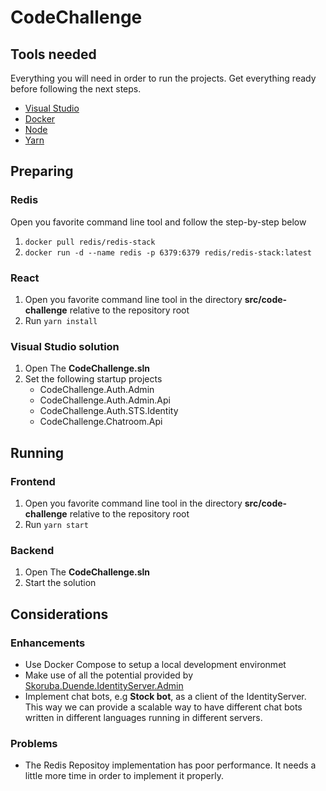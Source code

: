 # CodeChallenge
## Tools needed

Everything you will need in order to run the projects. Get everything ready before following the next steps.
* [Visual Studio]([https://](https://visualstudio.microsoft.com/downloads/))
* [Docker](https://www.docker.com/products/docker-desktop/)
* [Node](https://nodejs.org/en/download/)
* [Yarn](https://classic.yarnpkg.com/lang/en/docs/install/#windows-stable)

## Preparing
### Redis

Open you favorite command line tool and follow the step-by-step below
1. `docker pull redis/redis-stack`
2. `docker run -d --name redis -p 6379:6379 redis/redis-stack:latest`

### React

1. Open you favorite command line tool in the directory **src/code-challenge** relative to the repository root
2. Run `yarn install`

### Visual Studio solution

1. Open The **CodeChallenge.sln**
2. Set the following startup projects
   * CodeChallenge.Auth.Admin
   * CodeChallenge.Auth.Admin.Api
   * CodeChallenge.Auth.STS.Identity
   * CodeChallenge.Chatroom.Api

## Running
### Frontend

1. Open you favorite command line tool in the directory **src/code-challenge** relative to the repository root
2. Run `yarn start`

### Backend

1. Open The **CodeChallenge.sln**
2. Start the solution

## Considerations
### Enhancements

* Use Docker Compose to setup a local development environmet
* Make use of all the potential provided by [Skoruba.Duende.IdentityServer.Admin]([https://](https://github.com/skoruba/Duende.IdentityServer.Admin))
* Implement chat bots, e.g **Stock bot**, as a client of the IdentityServer. This way we can provide a scalable way to have different chat bots written in different languages running in different servers.

### Problems
* The Redis Repositoy implementation has poor performance. It needs a little more time in order to implement it properly.